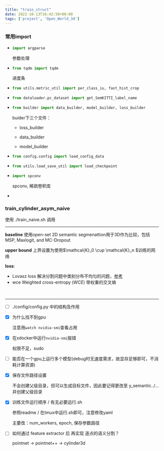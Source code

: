 ```yaml
---
title: "train_struct"
date: 2022-10-13T16:42:50+00:00
tags: ['project', 'Open_World_3d']
---
```

### 常用import

- ```python
  import argparse
  ```

  参数处理

- ```python
  from tqdm import tqdm
  ```

  进度条

- ```python
  from utils.metric_util import per_class_iu, fast_hist_crop
  ```

- ```python
  from dataloader.pc_dataset import get_SemKITTI_label_name
  ```

- ```python
  from builder import data_builder, model_builder, loss_builder
  ```

  buider下三个文件：

  - loss_builder

  - data_builder

  - model_builder

- ```python
  from config.config import load_config_data
  ```

- ```python
  from utils.load_save_util import load_checkpoint
  ```

- ```python
  import spconv
  ```

  spconv, 稀疏卷积库

- 

### train_cylinder_asym_naive

使用 ./train_naive.sh 调用

---

**baseline** 使用open-set 2D semantic segmenattion用于3D作为比较，包括MSP, Maxlogit, and MC-Dropout

**upper bound** 上界设置为使用$\mathcal{K}_0 \cup \mathcal{K}_n $训练的网络

**loss**: 

- Lovasz loss 解决分割问题中类别分布不均匀的问题，[参考](https://blog.csdn.net/libo1004/article/details/118789323)
- wce Weighted cross-entropy (*WCE*) 带权重的交叉熵

​	

---

- [ ] ./config/config.py 中的结构及作用

- [x] 为什么找不到gpu

  注意用`watch nvidia-smi`查看占用

- [x] 在xdocker中运行`nvidia-smi`报错

  权限不足，sudo

- [ ] 能否在一个gpu上运行多个模型(debug时无速度需求，故显存足够即可，不消耗计算资源)

- [x] 保存文件路径设置

  不会创建父级目录，但可以生成目标文件，因此要记得更改至 y_semantic../... 并创建父级目录

- [x] 训练文件运行顺序 / 有无必要运行.sh

  参照readme / 在tmux中运行.sh即可，注意修改yaml

  主要改：num_workers, epoch, 保存参数路径

- [ ] 如何通过 feature extractor 后 再实现 逐点的语义分割？

  pointnet -> pointnet++ -> cylinder3d

